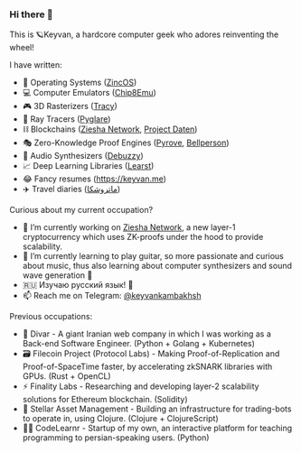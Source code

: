 ### Hi there 👋

This is 🪐Keyvan, a hardcore computer geek who adores reinventing the wheel!

I have written:
 - 🐧 Operating Systems ([ZincOS](https://github.com/keyvank/zincos))
 - 💻 Computer Emulators ([Chip8Emu](https://github.com/keyvank/chip8emu))
 - 🎮 3D Rasterizers ([Tracy](https://github.com/keyvank/tracy))
 - 🎱 Ray Tracers ([Pyglare](https://github.com/keyvank/pyglare))
 - ⛓️ Blockchains ([Ziesha Network](https://github.com/ziesha-network/bazuka), [Project Daten](https://github.com/xdtlab/pydaten))
 - 🎭 Zero-Knowledge Proof Engines ([Pyrove](https://github.com/keyvank/pyrove), [Bellperson](https://github.com/filecoin-project/bellperson))
 - 🎵 Audio Synthesizers ([Debuzzy](https://github.com/keyvank/debuzzy))
 - 📈 Deep Learning Libraries ([Learst](https://github.com/keyvank/learst))
 - 😂 Fancy resumes (https://keyvan.me)
 - ✈️ Travel diaries ([ماتروشکا](https://matrushka.ir))

Curious about my current occupation?

- 🔭 I’m currently working on [Ziesha Network](https://ziesha.network), a new layer-1 cryptocurrency which uses ZK-proofs under the hood to provide scalability.
- 🎸 I’m currently learning to play guitar, so more passionate and curious about music, thus also learning about computer synthesizers and sound wave generation 🎵
- 🇷🇺 Изучаю русский язык! 👅
- 📫 Reach me on Telegram: [@keyvankambakhsh](https://t.me/keyvankambakhsh)

Previous occupations:

 - 🧱 Divar - A giant Iranian web company in which I was working as a Back-end Software Engineer. (Python + Golang + Kubernetes)
 - 🗃️ Filecoin Project (Protocol Labs) - Making Proof-of-Replication and Proof-of-SpaceTime faster, by accelerating zkSNARK libraries with GPUs. (Rust + OpenCL)
 - ⚡ Finality Labs - Researching and developing layer-2 scalability solutions for Ethereum blockchain. (Solidity)
 - 🤑 Stellar Asset Management - Building an infrastructure for trading-bots to operate in, using Clojure. (Clojure + ClojureScript)
 - 🧑‍🏫 CodeLearnr - Startup of my own, an interactive platform for teaching programming to persian-speaking users. (Python)
